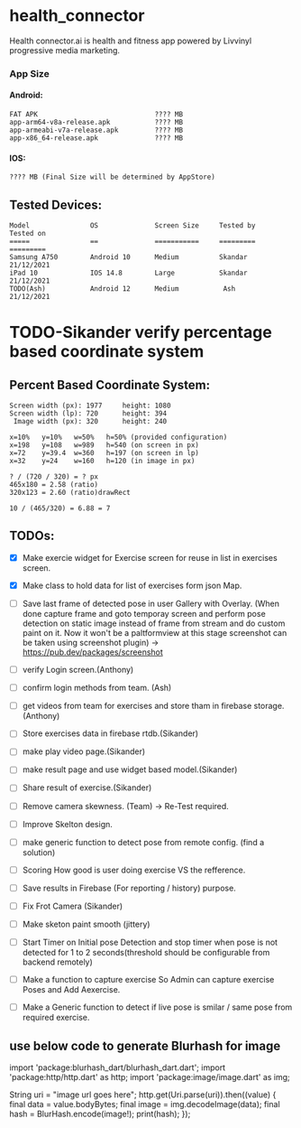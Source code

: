 # health_connector

Health connector.ai is health and fitness app powered by Livvinyl progressive media marketing.

### App Size
#### Android:
    FAT APK                             ???? MB
    app-arm64-v8a-release.apk           ???? MB
    app-armeabi-v7a-release.apk         ???? MB
    app-x86_64-release.apk              ???? MB

#### IOS:
    ???? MB (Final Size will be determined by AppStore)

## Tested Devices:
    Model               OS              Screen Size     Tested by       Tested on
    =====               ==              ===========     =========       =========
    Samsung A750        Android 10      Medium          Skandar         21/12/2021
    iPad 10             IOS 14.8        Large           Skandar         21/12/2021
    TODO(Ash)           Android 12      Medium           Ash            21/12/2021

# TODO-Sikander verify percentage based coordinate system
## Percent Based Coordinate System:

    Screen width (px): 1977		height: 1080
    Screen width (lp): 720		height: 394
     Image width (px): 320		height: 240

    x=10%	y=10%	w=50%	h=50% (provided configuration)
    x=198	y=108	w=989	h=540 (on screen in px)
    x=72	y=39.4	w=360	h=197 (on screen in lp)
    x=32	y=24	w=160	h=120 (in image in px)

    ? / (720 / 320) = ? px
    465x180 = 2.58 (ratio)
    320x123 = 2.60 (ratio)drawRect

    10 / (465/320) = 6.88 = 7


## TODOs:

- [x] Make exercie widget for Exercise screen for reuse in list in exercises screen.
- [x] Make class to hold data for list of exercises form json Map.
- [ ] Save last frame of detected pose in user Gallery with Overlay. (When done capture frame and goto temporay screen and perform pose detection on static image instead of frame from stream and do custom paint on it. Now it won't be a paltformview at this stage screenshot can be taken using screenshot plugin) -> https://pub.dev/packages/screenshot
- [ ] verify Login screen.(Anthony)
- [ ] confirm login methods from team. (Ash)
- [ ] get videos from team for exercises and store tham in firebase storage.(Anthony)
- [ ] Store exercises data in firebase rtdb.(Sikander)
- [ ] make play video page.(Sikander)
- [ ] make result page and use widget based model.(Sikander)
- [ ] Share result of exercise.(Sikander)
- [ ] Remove camera skewness. (Team) -> Re-Test required.
- [ ] Improve Skelton design. 
- [ ] make generic function to detect pose from remote config. (find a solution)
- [ ] Scoring How good is user doing exercise VS the refference.
- [ ] Save results in Firebase (For reporting / history) purpose.
- [ ] Fix Frot Camera (Sikander)
- [ ] Make sketon paint smooth (jittery)
- [ ] Start Timer on Initial pose Detection and stop timer when pose is not detected for 1 to 2 seconds(threshold should be configurable from backend remotely)
- [ ] Make a function to capture exercise So Admin can capture exercise Poses and Add Aexercise.
- [ ] Make a Generic function to detect if live pose is smilar / same pose from required exercise.



## use below code to generate Blurhash for image

import 'package:blurhash_dart/blurhash_dart.dart';
import 'package:http/http.dart' as http;
import 'package:image/image.dart' as img;

String uri = "image url goes here";
  http.get(Uri.parse(uri)).then((value) {
    final data = value.bodyBytes;
    final image = img.decodeImage(data);
    final hash = BlurHash.encode(image!);
    print(hash);
  });